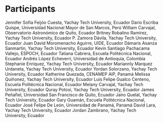 # Participants

Jennifer Sofia Feijóo Cuesta, Yachay Tech University, Ecuador
Dario Escriba Quispe, Universidad Nacional Mayor de San Marcos, Perú
William Carvajal, Observatorio Astronómico de Quito, Ecuador
Britney Robalino Ramírez, Yachay Tech University, Ecuador
P. Zamora Dávila, Yachay Tech University, Ecuador
Juan David Moromenacho Aguirre, UIDE, Ecuador
Dámaris Asanza Sanmartín, Yachay Tech University, Ecuador
Kevin Santiago Pachacama Vallejo, ESPOCH, Ecuador
Tatiana Cabrera, Escuela Politécnica Nacional, Ecuador
Andrés López Echeverri, Universidad de Antioquia, Colombia
Stephanie Enríquez, Yachay Tech University, Ecuador
Mariannly Marquez Urdaneta, Yachay Tech University, Ecuador
Yordan Solorzano, Yachay Tech University, Ecuador
Katherine Quezada, CENAMEP AIP, Panamá
Melissa Quiñonez, Yachay Tech University, Ecuador
Luis Felipe Gualco Centeno, Escuela Politécnica Nacional, Ecuador
Melany Carvajal, Yachay Tech University, Ecuador
Quray Potosi, Yachay Tech University, Ecuador
James Peñafiel, Universidad San Francisco de Quito, Ecuador
Jairo Quelal, Yachay Tech University, Ecuador
Gary Guamán, Escuela Politécnica Nacional, Ecuador
José Felipe De León, Universidad de Panamá, Panamá
David Lara, Yachay Tech University, Ecuador
Jordan Zambrano, Yachay Tech University, Ecuador
